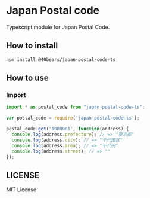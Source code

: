 # Japan Postal code
Typescript module for Japan Postal Code.

## How to install
```
npm install @40bears/japan-postal-code-ts
```

## How to use

### Import 
```js
import * as postal_code from "japan-postal-code-ts";

var postal_code = require('japan-postal-code-ts');

postal_code.get('1000001', function(address) {
  console.log(address.prefecture); // => "東京都"
  console.log(address.city); // => "千代田区"
  console.log(address.area); // => "千代田"
  console.log(address.street); // => ""
});
```

## LICENSE
MIT License
